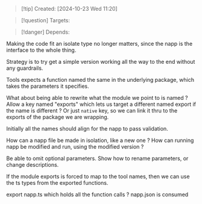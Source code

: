 
>[!tip] Created: [2024-10-23 Wed 11:20]

>[!question] Targets: 

>[!danger] Depends: 

Making the code fit an isolate type no longer matters, since the napp is the interface to the whole thing.

Strategy is to try get a simple version working all the way to the end without any guardrails.

Tools expects a function named the same in the underlying package, which takes the parameters it specifies.

What about being able to rewrite what the module we point to is named ?
Allow a key named "exports" which lets us target a different named export if the name is different ?
Or just `native` key, so we can link it thru to the exports of the package we are wrapping.

Initially all the names should align for the napp to pass validation.

How can a napp file be made in isolation, like a new one ?
How can  running napp be modified and run, using the modified version ?

Be able to omit optional parameters.
Show how to rename parameters, or change descriptions.

If the module exports is forced to map to the tool names, then we can use the ts types from the exported functions.

export napp.ts which holds all the function calls ?
napp.json is consumed 